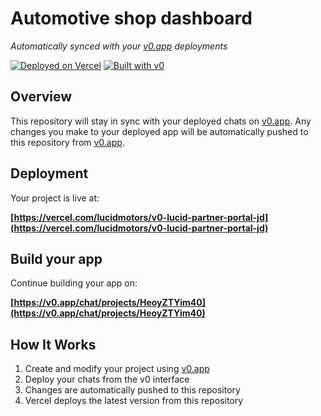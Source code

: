# Automotive shop dashboard

*Automatically synced with your [v0.app](https://v0.app) deployments*

[![Deployed on Vercel](https://img.shields.io/badge/Deployed%20on-Vercel-black?style=for-the-badge&logo=vercel)](https://vercel.com/lucidmotors/v0-lucid-partner-portal-jd)
[![Built with v0](https://img.shields.io/badge/Built%20with-v0.app-black?style=for-the-badge)](https://v0.app/chat/projects/HeoyZTYim40)

## Overview

This repository will stay in sync with your deployed chats on [v0.app](https://v0.app).
Any changes you make to your deployed app will be automatically pushed to this repository from [v0.app](https://v0.app).

## Deployment

Your project is live at:

**[https://vercel.com/lucidmotors/v0-lucid-partner-portal-jd](https://vercel.com/lucidmotors/v0-lucid-partner-portal-jd)**

## Build your app

Continue building your app on:

**[https://v0.app/chat/projects/HeoyZTYim40](https://v0.app/chat/projects/HeoyZTYim40)**

## How It Works

1. Create and modify your project using [v0.app](https://v0.app)
2. Deploy your chats from the v0 interface
3. Changes are automatically pushed to this repository
4. Vercel deploys the latest version from this repository

